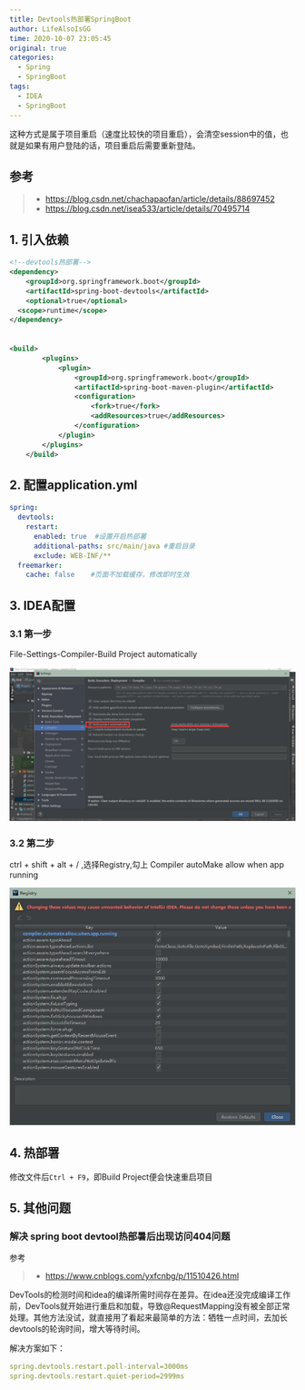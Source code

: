 ```yaml
---
title: Devtools热部署SpringBoot
author: LifeAlsoIsGG
time: 2020-10-07 23:05:45
original: true
categories: 
  - Spring
  - SpringBoot
tags: 
  - IDEA
  - SpringBoot
---
```





这种方式是属于项目重启（速度比较快的项目重启），会清空session中的值，也就是如果有用户登陆的话，项目重启后需要重新登陆。



## 参考

> - https://blog.csdn.net/chachapaofan/article/details/88697452
> - https://blog.csdn.net/isea533/article/details/70495714





## 1. 引入依赖

```xml
<!--devtools热部署-->
<dependency>
	<groupId>org.springframework.boot</groupId>
	<artifactId>spring-boot-devtools</artifactId>
	<optional>true</optional>
  <scope>runtime</scope>
</dependency>


<build>
        <plugins>
            <plugin>
                <groupId>org.springframework.boot</groupId>
                <artifactId>spring-boot-maven-plugin</artifactId>
                <configuration>
                    <fork>true</fork>
                  	<addResources>true</addResources>
                </configuration>
            </plugin>
        </plugins>
    </build>
```





## 2. 配置application.yml

```yml
spring:
  devtools:
    restart:
      enabled: true  #设置开启热部署
      additional-paths: src/main/java #重启目录
      exclude: WEB-INF/**
  freemarker:
    cache: false    #页面不加载缓存，修改即时生效
```





## 3. IDEA配置



### 3.1 第一步

File-Settings-Compiler-Build Project automatically



![热部署IDEA配置_1](./images/Devtools-HotDeployment/HotDeployment_IDEA_configuration_1.jpg)



### 3.2 第二步

ctrl + shift + alt + / ,选择Registry,勾上 Compiler autoMake allow when app running


![热部署IDEA配置_2](./images/Devtools-HotDeployment/HotDeployment_IDEA_configuration_2.jpg)



## 4. 热部署

修改文件后`Ctrl + F9`，即Build Project便会快速重启项目





## 5. 其他问题



### 解决 spring boot devtool热部暑后出现访问404问题

参考

> - https://www.cnblogs.com/yxfcnbg/p/11510426.html



DevTools的检测时间和idea的编译所需时间存在差异。在idea还没完成编译工作前，DevTools就开始进行重启和加载，导致@RequestMapping没有被全部正常处理。其他方法没试，就直接用了看起来最简单的方法：牺牲一点时间，去加长devtools的轮询时间，增大等待时间。

解决方案如下：

```yaml
spring.devtools.restart.poll-interval=3000ms
spring.devtools.restart.quiet-period=2999ms
```


